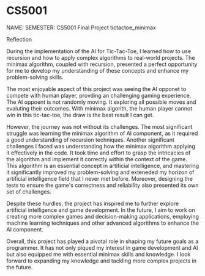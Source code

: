 # CS5001
NAME: <WEIZHAO>
SEMESTER: <Spring2023>
CS5001 Final Project tictactoe_minimax

Reflection

During the implementation of the AI for Tic-Tac-Toe, I learned how to use recursion and how to apply complex algorithms to real-world projects. The minimax algorithm, coupled with recursion, presented a perfect opportunity for me to develop my understanding of these concepts and enhance my problem-solving skills.

The most enjoyable aspect of this project was seeing the AI opponet to compete with human player, provding an challenging gaming experience. The AI oppoent is not randomly moving. It exploring all possible moves and evaluting their outcomes. With minimax algorith, the human player cannot win in this tic-tac-toe, the draw is the best result I can get. 

However, the journey was not without its challenges. The most significant struggle was learning the minimax algorithm of AI component, as it required a good understanding of recursion techniques. Another significant challenges I faced was understanding how the minimax algorithm applying it effectively in the code. It took time and effort to grasp the intricacies of the algorithm and implement it correctly within the context of the game. This algorithm is an essential concept in artificial intelligence, and mastering it significantly improved my problem-solving and exteneded my horizon of artificial intelligence field that I never met before. Moreover, designing the tests to ensure the game's correctness and reliability also presented its own set of challenges.

Despite these hurdles, the project has inspired me to further explore artificial intelligence and game development. In the future, I aim to work on creating more complex games and decision-making applications, employing machine learning techniques and other advanced algorithms to enhance the AI component.

Overall, this project has played a pivotal role in shaping my future goals as a programmer. It has not only piqued my interest in game development and AI but also equipped me with essential minimax skills and knowledge. I look forward to expanding my knowledge and tackling more complex projects in the future.
